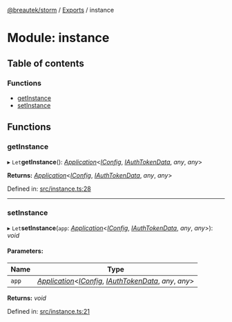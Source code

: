 [@breautek/storm](../README.md) / [Exports](../modules.md) / instance

# Module: instance

## Table of contents

### Functions

- [getInstance](instance.md#getinstance)
- [setInstance](instance.md#setinstance)

## Functions

### getInstance

▸ `Let`**getInstance**(): [*Application*](../classes/application.application-1.md)<[*IConfig*](../interfaces/iconfig.iconfig-1.md), [*IAuthTokenData*](../interfaces/iauthtokendata.iauthtokendata-1.md), *any*, *any*\>

**Returns:** [*Application*](../classes/application.application-1.md)<[*IConfig*](../interfaces/iconfig.iconfig-1.md), [*IAuthTokenData*](../interfaces/iauthtokendata.iauthtokendata-1.md), *any*, *any*\>

Defined in: [src/instance.ts:28](https://github.com/breautek/storm/blob/ec148ff/src/instance.ts#L28)

___

### setInstance

▸ `Let`**setInstance**(`app`: [*Application*](../classes/application.application-1.md)<[*IConfig*](../interfaces/iconfig.iconfig-1.md), [*IAuthTokenData*](../interfaces/iauthtokendata.iauthtokendata-1.md), *any*, *any*\>): *void*

#### Parameters:

Name | Type |
------ | ------ |
`app` | [*Application*](../classes/application.application-1.md)<[*IConfig*](../interfaces/iconfig.iconfig-1.md), [*IAuthTokenData*](../interfaces/iauthtokendata.iauthtokendata-1.md), *any*, *any*\> |

**Returns:** *void*

Defined in: [src/instance.ts:21](https://github.com/breautek/storm/blob/ec148ff/src/instance.ts#L21)
